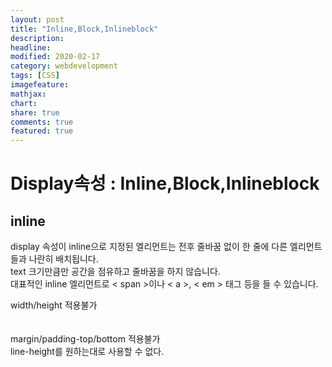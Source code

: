 ```yaml
---
layout: post
title: "Inline,Block,Inlineblock"
description:
headline:
modified: 2020-02-17
category: webdevelopment
tags: [CSS]
imagefeature:
mathjax:
chart:
share: true
comments: true
featured: true
---
```


# Display속성 : Inline,Block,Inlineblock

## inline

display 속성이 inline으로 지정된 엘리먼트는 전후 줄바꿈 없이 한 줄에 다른 엘리먼트들과 나란히 배치됩니다.  
text 크기만큼만 공간을 점유하고 줄바꿈을 하지 않습니다.  
대표적인 inline 엘리먼트로 <span class="orage">< span ></span>이나 <span class="orage">< a ></span>, <span class="orage">< em ></span> 태그 등을 들 수 있습니다.

<span class="blackbox">width/height 적용불가</span>  
<br>  
<span class="blackbox">margin/padding-top/bottom 적용불가</span>  
<span class="blackbox">line-height를 원하는대로 사용할 수 없다.</span>
